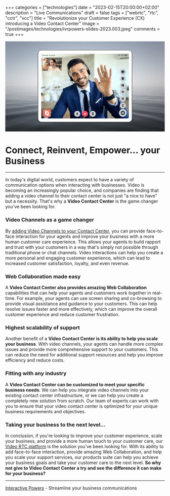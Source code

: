 +++
categories = ["technologies"]
date = "2023-02-15T20:00:00+02:00"
description = "Live Communications"
draft = false
tags = ["webrtc", "rtc", "cctr", "vcc"]
title = "Revolutionize your Customer Experience (CX) introducing a Video Contact Center"
image = "/postimages/technologies/ivrpowers-slides-2023.003.jpeg"
comments = true
+++

![Video Contact Center](/postimages/technologies/ivrpowers-slides-2023.003.jpeg)

# Connect, Reinvent, Empower... your Business
---

In today's digital world, customers expect to have a variety of communication options when interacting with businesses. Video is becoming an increasingly popular choice, and companies are finding that adding a video channel to their contact center is not just "a nice to have" but a necessity. That's why a **Video Contact Center** is the game changer you've been looking for.

### Video Channels as a game changer

By [adding Video Channels to your Contact Center](https://interactivepowers.com/en/platforms/videortc#third-party-call-center-integrations), you can provide face-to-face interaction for your agents and improve your business with a more human customer care experience. This allows your agents to build rapport and trust with your customers in a way that's simply not possible through traditional phone or chat channels. Video interactions can help you create a more personal and engaging customer experience, which can lead to increased customer satisfaction, loyalty, and even revenue.

### Web Collaboration made easy

A **Video Contact Center also provides amazing Web Collaboration** capabilities that can help your agents and customers work together in real-time. For example, your agents can use screen sharing and co-browsing to provide visual assistance and guidance to your customers. This can help resolve issues faster and more effectively, which can improve the overall customer experience and reduce customer frustration.

### Highest scalability of support

Another benefit of a **Video Contact Center is its ability to help you scale your business**. With video channels, your agents can handle more complex issues and provide more comprehensive support to your customers. This can reduce the need for additional support resources and help you improve efficiency and reduce costs.

### Fitting with any industry 

A **Video Contact Center can be customized to meet your specific business needs**. We can help you integrate video channels into your existing contact center infrastructure, or we can help you create a completely new solution from scratch. Our team of experts can work with you to ensure that your video contact center is optimized for your unique business requirements and objectives.

### Taking your business to the next level…

In conclusion, if you're looking to improve your customer experience, scale your business, and provide a more human touch to your customer care, our [Video RTC platform](https://interactivepowers.com/en/platforms/videortc) is the solution you've been looking for. With its ability to add face-to-face interaction, provide amazing Web Collaboration, and help you scale your support services, our products suite can help you achieve your business goals and take your customer care to the next level. **So why not give to Video Contact Center a try and see the difference it can make for your business?**

---
[Interactive Powers](http://www.ivrpowers.com/) - Streamline your business communications
